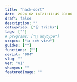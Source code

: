 ```yaml
---
title: "hack-sort"
date: 2024-02-14T21:11:49-08:00
draft: false
description: ""
categories: ["🗜 tricks"]
tags: [""]
# programs: ["🦎 anytype"]
scopes: ["📊 set view"]
guides: [""]
functions: [""]
serial: "004"
slug: ""
ver: "v1"
changes: ""
featuredImage: ""
---
```





<!-- scrap
~ ~ ~ ~ ~ ~ ~ ~ ~ ~ ~ ~ ~ ~ ~ ~ ~ ~ ~ ~ ~ ~ ~ ~ ~ ~ ~ ~
~ • ~ • ~ • ~ • ~ • ~ • ~ • ~ • ~ • ~ • ~ • ~ • ~ • ~ •
~ ~ ~ ~ ~ ~ ~ ~ ~ ~ ~ ~ ~ ~ ~ ~ ~ ~ ~ ~ ~ ~ ~ ~ ~ ~ ~ ~


-->
